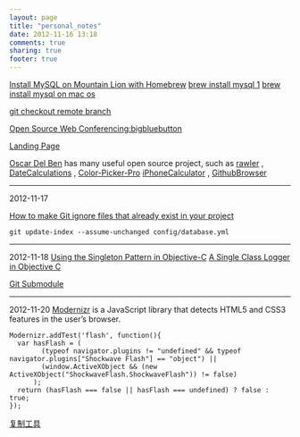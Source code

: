 ```yaml
---
layout: page
title: "personal_notes"
date: 2012-11-16 13:18
comments: true
sharing: true
footer: true
---
```


[Install MySQL on Mountain Lion with Homebrew](http://madebyhoundstooth.com/blog/install-mysql-on-mountain-lion-with-homebrew/)
[brew install mysql 1](https://github.com/mxcl/homebrew/blob/93aecfadedfc2c21e30b6c2546aa44caa519c8a2/Library/Formula/mysql.rb)
[brew install mysql on mac os](http://stackoverflow.com/questions/4359131/brew-install-mysql-on-mac-os)

[git checkout remote branch](http://stackoverflow.com/questions/1783405/git-checkout-remote-branch)

[Open Source Web Conferencing:bigbluebutton](https://code.google.com/p/bigbluebutton/)

[Landing Page](https://kippt.com/ederdesign/landing-page)

[Oscar Del Ben](https://github.com/oscardelben) has many useful open source project, such as [rawler](https://github.com/oscardelben/rawler) , [DateCalculations](https://github.com/oscardelben/DateCalculations) , [Color-Picker-Pro](https://github.com/oscardelben/Color-Picker-Pro) [iPhoneCalculator](https://github.com/oscardelben/iPhoneCalculator) , [GithubBrowser](https://github.com/oscardelben/GithubBrowser)




---------
2012-11-17

[How to make Git ignore files that already exist in your project](http://justaddwater.dk/2009/12/07/how-to-make-git-ignore-files-that-already-exist-in-your-project/)
```
git update-index --assume-unchanged config/database.yml
```

----------
2012-11-18
[Using the Singleton Pattern in Objective-C](http://www.duckrowing.com/2010/05/21/using-the-singleton-pattern-in-objective-c/)
[A Single Class Logger in Objective C](http://objectuser.wordpress.com/2010/03/06/a-single-class-logger-in-objective-c/)

[Git Submodule](http://josephjiang.com/entry.php?id=342)

----------
2012-11-20
[Modernizr](http://modernizr.com/docs/) is a JavaScript library that detects HTML5 and CSS3 features in the user’s browser.

```
Modernizr.addTest('flash', function(){
  var hasFlash = (
        (typeof navigator.plugins != "undefined" && typeof navigator.plugins["Shockwave Flash"] == "object") ||
        (window.ActiveXObject && (new ActiveXObject("ShockwaveFlash.ShockwaveFlash")) != false)
      );
  return (hasFlash === false || hasFlash === undefined) ? false : true;
});
```

[复制工具](https://github.com/jonrohan/ZeroClipboard)